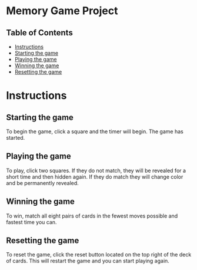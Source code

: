 # Memory Game Project

## Table of Contents

- [Instructions](#instructions)
- [Starting the game](#Startingthegame)
- [Playing the game](#Playingthegame)
- [Winning the game](#Winningthegame)
- [Resetting the game](#Resettingthegame)

# Instructions

## Starting the game

To begin the game, click a square and the timer will begin. The game has started.

## Playing the game

To play, click two squares. If they do not match, they will be revealed for a short time and then hidden again. If they do match they will change color and be permanently revealed.

## Winning the game

To win, match all eight pairs of cards in the fewest moves possible and fastest time you can.

## Resetting the game

To reset the game, click the reset button located on the top right of the deck of cards. This will restart the game and you can start playing again.
